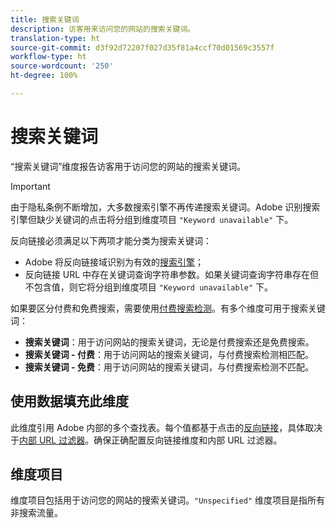```yaml
---
title: 搜索关键词
description: 访客用来访问您的网站的搜索关键词。
translation-type: ht
source-git-commit: d3f92d72207f027d35f81a4ccf70d01569c3557f
workflow-type: ht
source-wordcount: '250'
ht-degree: 100%

---
```



# 搜索关键词

“搜索关键词”维度报告访客用于访问您的网站的搜索关键词。

>[!IMPORTANT]
>
>由于隐私条例不断增加，大多数搜索引擎不再传递搜索关键词。Adobe 识别搜索引擎但缺少关键词的点击将分组到维度项目 `"Keyword unavailable"` 下。

反向链接必须满足以下两项才能分类为搜索关键词：

* Adobe 将反向链接域识别为有效的[搜索引擎](search-engine.md)；
* 反向链接 URL 中存在关键词查询字符串参数。如果关键词查询字符串存在但不包含值，则它将分组到维度项目 `"Keyword unavailable"` 下。

如果要区分付费和免费搜索，需要使用[付费搜索检测](/help/admin/admin/paid-search-detection/paid-search-detection.md)。有多个维度可用于搜索关键词：

* **搜索关键词**：用于访问网站的搜索关键词，无论是付费搜索还是免费搜索。
* **搜索关键词 - 付费**：用于访问网站的搜索关键词，与付费搜索检测相匹配。
* **搜索关键词 - 免费**：用于访问网站的搜索关键词，与付费搜索检测不匹配。

## 使用数据填充此维度

此维度引用 Adobe 内部的多个查找表。每个值都基于点击的[反向链接](referrer.md)，具体取决于[内部 URL 过滤器](/help/admin/admin/internal-url-filter-admin.md)。确保正确配置反向链接维度和内部 URL 过滤器。

## 维度项目

维度项目包括用于访问您的网站的搜索关键词。`"Unspecified"` 维度项目是指所有非搜索流量。
